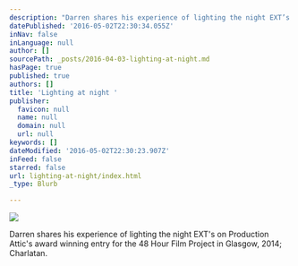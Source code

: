 ```yaml
---
description: "Darren shares his experience of lighting the night EXT’s on Production Attic's award winning entry for the 48 Hour Film Project in Glasgow, 2014; Charlatan."
datePublished: '2016-05-02T22:30:34.055Z'
inNav: false
inLanguage: null
author: []
sourcePath: _posts/2016-04-03-lighting-at-night.md
hasPage: true
published: true
authors: []
title: 'Lighting at night '
publisher:
  favicon: null
  name: null
  domain: null
  url: null
keywords: []
dateModified: '2016-05-02T22:30:23.907Z'
inFeed: false
starred: false
url: lighting-at-night/index.html
_type: Blurb

---
```

![](https://the-grid-user-content.s3-us-west-2.amazonaws.com/c075d1be-e2c0-4408-acd4-fa4a2515d1af.png)

Darren shares his experience of lighting the night EXT's on Production Attic's award winning entry for the 48 Hour Film Project in Glasgow, 2014; Charlatan.
